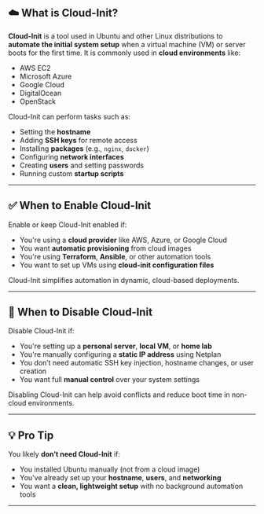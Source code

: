 ## ☁️ What is Cloud-Init?

**Cloud-Init** is a tool used in Ubuntu and other Linux distributions to **automate the initial system setup** when a virtual machine (VM) or server boots for the first time. It is commonly used in **cloud environments** like:

- AWS EC2  
- Microsoft Azure  
- Google Cloud  
- DigitalOcean  
- OpenStack  

Cloud-Init can perform tasks such as:

- Setting the **hostname**
- Adding **SSH keys** for remote access
- Installing **packages** (e.g., `nginx`, `docker`)
- Configuring **network interfaces**
- Creating **users** and setting passwords
- Running custom **startup scripts**

---

## ✅ When to Enable Cloud-Init

Enable or keep Cloud-Init enabled if:

- You're using a **cloud provider** like AWS, Azure, or Google Cloud
- You want **automatic provisioning** from cloud images
- You're using **Terraform**, **Ansible**, or other automation tools
- You want to set up VMs using **cloud-init configuration files**

Cloud-Init simplifies automation in dynamic, cloud-based deployments.

---

## 🚫 When to Disable Cloud-Init

Disable Cloud-Init if:

- You're setting up a **personal server**, **local VM**, or **home lab**
- You're manually configuring a **static IP address** using Netplan
- You don’t need automatic SSH key injection, hostname changes, or user creation
- You want full **manual control** over your system settings

Disabling Cloud-Init can help avoid conflicts and reduce boot time in non-cloud environments.

---

## 💡 Pro Tip

You likely **don’t need Cloud-Init** if:

- You installed Ubuntu manually (not from a cloud image)
- You've already set up your **hostname**, **users**, and **networking**
- You want a **clean, lightweight setup** with no background automation tools

---

